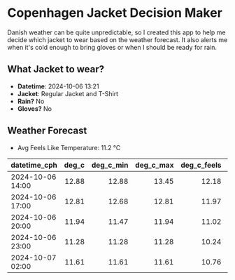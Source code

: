 
# Copenhagen Jacket Decision Maker

Danish weather can be quite unpredictable, so I created this app to help me decide which jacket to wear based on the weather forecast. 
It also alerts me when it's cold enough to bring gloves or when I should be ready for rain.

## What Jacket to wear?

- **Datetime**: 2024-10-06 13:21
- **Jacket**: Regular Jacket and T-Shirt
- **Rain?** No
- **Gloves?** No

## Weather Forecast
- Avg Feels Like Temperature: 11.2 °C

| datetime_cph     |   deg_c |   deg_c_min |   deg_c_max |   deg_c_feels | weather   | wind   | rain   |
|:-----------------|--------:|------------:|------------:|--------------:|:----------|:-------|:-------|
| 2024-10-06 14:00 |   12.88 |       12.88 |       13.45 |         12.18 | Clouds    | Low    | None   |
| 2024-10-06 17:00 |   12.81 |       12.68 |       12.81 |         11.97 | Clouds    | Low    | None   |
| 2024-10-06 20:00 |   11.94 |       11.47 |       11.94 |         11.02 | Clouds    | Low    | None   |
| 2024-10-06 23:00 |   11.28 |       11.28 |       11.28 |         10.24 | Clear     | Low    | None   |
| 2024-10-07 02:00 |   11.61 |       11.61 |       11.61 |         10.76 | Clear     | Low    | None   |
        